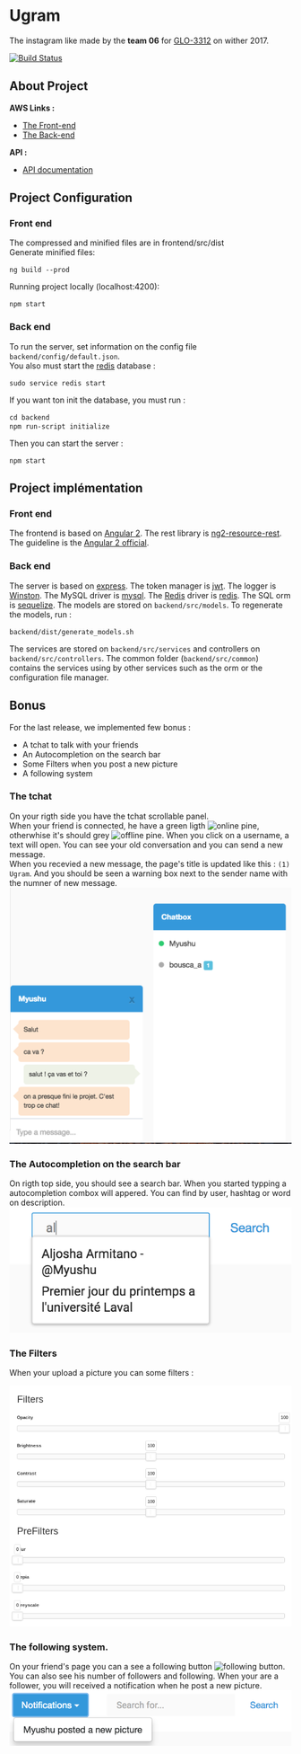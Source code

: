 # Ugram
The instagram like made by the **team 06** for [GLO-3312](https://github.com/GLO3112) on wither 2017.  

[![Build Status](https://travis-ci.com/GLO3102/ugram-h17-team-06.svg?token=aFfqYprXthpFtCp3eomp&branch=master)](https://travis-ci.com/GLO3102/ugram-h17-team-06)


## About Project

**AWS Links :**
- [The Front-end](http://laval-ugram-team-06.s3-website-us-east-1.amazonaws.com)
- [The Back-end](http://ugram-team6.us-east-1.elasticbeanstalk.com)

**API :**
- [API documentation](http://docs.ugram06.apiary.io)

## Project Configuration

### Front end
The compressed and minified files are in frontend/src/dist  
Generate minified files:
``````
ng build --prod
``````
Running project locally (localhost:4200):
```
npm start
```

### Back end

To run the server, set information on the config file ``` backend/config/default.json```.   
You also must start the [redis](redis.io) database : 
```
sudo service redis start
```
If you want ton init the database, you must run : 
```
cd backend
npm run-script initialize
```
Then you can start the server :
```
npm start
```

## Project implémentation
### Front end
The frontend is based on [Angular 2](https://angular.io). 
The rest library is [ng2-resource-rest](https://github.com/troyanskiy/ng2-resource-rest).
The guideline is the [Angular 2 official](https://angular.io/styleguide).

### Back end
The server is based on [express](http://expressjs.com/). The token manager is [jwt](http://jwt.io). The logger is [Winston](https://github.com/lazywithclass/winston-cloudwatch). The MySQL driver is [mysql](https://www.npmjs.com/package/mysql). The [Redis](redis.io) driver is [redis](https://www.npmjs.com/package/redis).
The SQL orm is [sequelize](http://docs.sequelizejs.com/en/v3/). The models are stored on ```backend/src/models```. To regenerate the models, run :
```
backend/dist/generate_models.sh 
```
The services are stored on ```backend/src/services``` and controllers on ```backend/src/controllers```. The common folder (```backend/src/common```) contains the services using by other services such as the orm or the configuration file manager.

## Bonus
For the last release, we implemented few bonus :
 - A tchat to talk with your friends   
 - An Autocompletion on the search bar   
 - Some Filters when you post a new picture  
 - A following system  
 
### The tchat
On your rigth side you have the tchat scrollable panel.  
When your friend is connected, he have a green ligth ![online pine](ressources/message_online.png), otherwhise it's should grey ![offline pine](ressources/message_offline.png). When you click on a username, a text will open. You can see your old conversation and you can send a new message.  
When you recevied a new message, the page's title is updated like this : `(1) Ugram`. And you should be seen a warning box next to the sender name with the numner of new message.  
![chat](ressources/tchat.png)

### The Autocompletion on the search bar  
On rigth top side, you should see a search bar. When you started typping a autocompletion combox will appered. You can find by user, hashtag or word on description.  
![autocmopletion](ressources/autocompletion.png)

### The Filters
When your upload a picture you can some filters :

![filter panel](ressources/filter_panel.png)

### The following system.
On your friend's page you can a see a following button ![following button](ressources/following_button.png). You can also see his number of followers and following. When your are a follower, you will received a notification when he post a new picture.  
![following notification](ressources/following_message.png)
